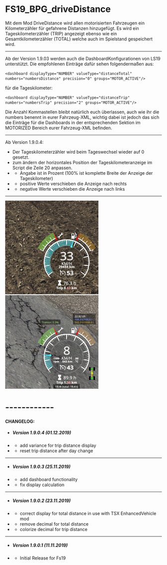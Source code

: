 # FS19_BPG_driveDistance
Mit dem Mod DriveDistance wird allen motorisierten Fahrzeugen ein Kilometerzähler für gefahrene Distanzen hinzugefügt. Es wird ein Tageskilometerzähler (TRIP) angezeigt ebenso wie ein Gesamtkilometerzähler (TOTAL) welche auch im Spielstand gespeichert wird.

------------
Ab der Version 1.9.03 werden auch die DashboardKonfigurationen von LS19 unterstützt.
Die empfohlenen Einträge dafür sehen folgendermaßen aus: 

    <dashboard displayType="NUMBER" valueType="distanceTotal" numbers="numbersDistance" precision="0" groups="MOTOR_ACTIVE"/>


für die Tageskilometer: 

    <dashboard displayType="NUMBER" valueType="distanceTrip" numbers="numbersTrip" precision="2" groups="MOTOR_ACTIVE"/>

Die Anzahl Kommastellen bleibt natürlich euch überlassen, auch wie ihr die numbers benennt in eurer Fahrzeug-XML, wichtig dabei ist jedoch das sich die Einträge für die Dashboards in der entsprechenden Sektion im MOTORIZED Bereich eurer Fahrzeug-XML befinden.

------------
Ab Version 1.9.0.4:
- Der Tageskilometerzähler wird beim Tageswechsel wieder auf 0 gesetzt.
- zum ändern der horizontales Position der Tageskilometeranzeige im Script die Zeile 20 anpassen.
- - Angabe ist in Prozent (100% ist komplette Breite der Anzeige der Tageskilometer)
- - positive Werte verschieben die Anzeige nach rechts
- - negative Werte verschieben die Anzeige nach links

------------

![DriveDistance Ingame](https://github.com/BlackyBPG/FS19_BPG_driveDistance/blob/master/bpg_driveDistance.png "DriveDistance Ingame")  ![DriveDistance Ingame](https://github.com/BlackyBPG/FS19_BPG_driveDistance/blob/master/bpg_driveDistance%2BEVM.png "DriveDistance Ingame+EMV")

# ------------

#### CHANGELOG:

- ##### Version 1.9.0.4 (01.12.2019)
- - add variance for trip distance display
- - reset trip distance after day change

------------

- ##### Version 1.9.0.3 (25.11.2019)
- - add dashboard functionality
- - fix display calculation

------------

- ##### Version 1.9.0.2 (23.11.2019)
- - correct display for total distance in use with TSX EnhancedVehicle mod
- - remove decimal for total distance
- - colorize decimal for trip distance

------------

- ##### Version 1.9.0.1 (11.11.2019)
- - Initial Release for Fs19
